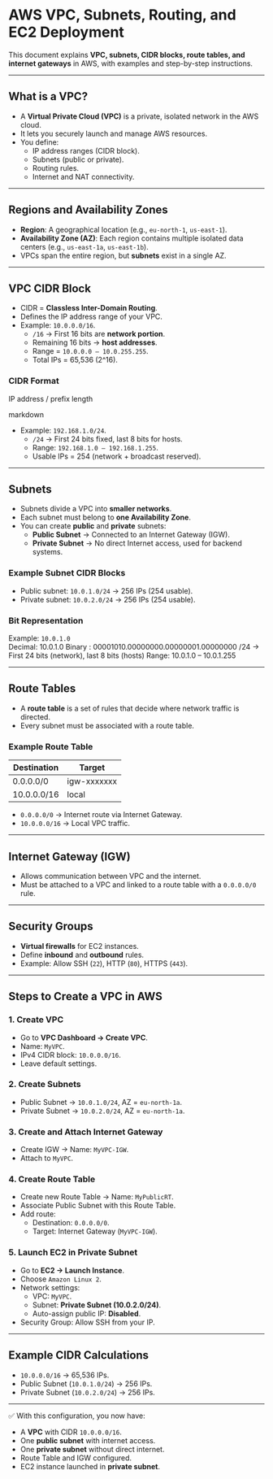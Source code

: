 # AWS VPC, Subnets, Routing, and EC2 Deployment

This document explains **VPC, subnets, CIDR blocks, route tables, and internet gateways** in AWS, with examples and step-by-step instructions.  

---

## What is a VPC?
- A **Virtual Private Cloud (VPC)** is a private, isolated network in the AWS cloud.  
- It lets you securely launch and manage AWS resources.  
- You define:
  - IP address ranges (CIDR block).  
  - Subnets (public or private).  
  - Routing rules.  
  - Internet and NAT connectivity.  

---

## Regions and Availability Zones
- **Region**: A geographical location (e.g., `eu-north-1`, `us-east-1`).  
- **Availability Zone (AZ)**: Each region contains multiple isolated data centers (e.g., `us-east-1a`, `us-east-1b`).  
- VPCs span the entire region, but **subnets** exist in a single AZ.  

---

## VPC CIDR Block
- CIDR = **Classless Inter-Domain Routing**.  
- Defines the IP address range of your VPC.  
- Example: `10.0.0.0/16`.  
  - `/16` → First 16 bits are **network portion**.  
  - Remaining 16 bits → **host addresses**.  
  - Range = `10.0.0.0 – 10.0.255.255`.  
  - Total IPs = 65,536 (2^16).  

### CIDR Format
IP address / prefix length

markdown

- Example: `192.168.1.0/24`.  
  - `/24` → First 24 bits fixed, last 8 bits for hosts.  
  - Range: `192.168.1.0 – 192.168.1.255`.  
  - Usable IPs = 254 (network + broadcast reserved).  

---

## Subnets
- Subnets divide a VPC into **smaller networks**.  
- Each subnet must belong to **one Availability Zone**.  
- You can create **public** and **private** subnets:  
  - **Public Subnet** → Connected to an Internet Gateway (IGW).  
  - **Private Subnet** → No direct Internet access, used for backend systems.  

### Example Subnet CIDR Blocks
- Public subnet: `10.0.1.0/24` → 256 IPs (254 usable).  
- Private subnet: `10.0.2.0/24` → 256 IPs (254 usable).  

### Bit Representation
Example: `10.0.1.0`  
Decimal: 10.0.1.0
Binary : 00001010.00000000.00000001.00000000
/24 → First 24 bits (network), last 8 bits (hosts)
Range: 10.0.1.0 – 10.0.1.255

---
## Route Tables
- A **route table** is a set of rules that decide where network traffic is directed.  
- Every subnet must be associated with a route table.  

### Example Route Table
| Destination   | Target          |
|---------------|-----------------|
| 0.0.0.0/0     | igw-xxxxxxx     |
| 10.0.0.0/16   | local           |

- `0.0.0.0/0` → Internet route via Internet Gateway.  
- `10.0.0.0/16` → Local VPC traffic.  

---

## Internet Gateway (IGW)
- Allows communication between VPC and the internet.  
- Must be attached to a VPC and linked to a route table with a `0.0.0.0/0` rule.  

---

## Security Groups
- **Virtual firewalls** for EC2 instances.  
- Define **inbound** and **outbound** rules.  
- Example: Allow SSH (`22`), HTTP (`80`), HTTPS (`443`).  

---

## Steps to Create a VPC in AWS

### 1. Create VPC
- Go to **VPC Dashboard → Create VPC**.  
- Name: `MyVPC`.  
- IPv4 CIDR block: `10.0.0.0/16`.  
- Leave default settings.  

### 2. Create Subnets
- Public Subnet → `10.0.1.0/24`, AZ = `eu-north-1a`.  
- Private Subnet → `10.0.2.0/24`, AZ = `eu-north-1a`.  

### 3. Create and Attach Internet Gateway
- Create IGW → Name: `MyVPC-IGW`.  
- Attach to `MyVPC`.  

### 4. Create Route Table
- Create new Route Table → Name: `MyPublicRT`.  
- Associate Public Subnet with this Route Table.  
- Add route:  
  - Destination: `0.0.0.0/0`.  
  - Target: Internet Gateway (`MyVPC-IGW`).  

### 5. Launch EC2 in Private Subnet
- Go to **EC2 → Launch Instance**.  
- Choose `Amazon Linux 2`.  
- Network settings:  
  - VPC: `MyVPC`.  
  - Subnet: **Private Subnet (10.0.2.0/24)**.  
  - Auto-assign public IP: **Disabled**.  
- Security Group: Allow SSH from your IP.  

---

## Example CIDR Calculations
- `10.0.0.0/16` → 65,536 IPs.  
- Public Subnet (`10.0.1.0/24`) → 256 IPs.  
- Private Subnet (`10.0.2.0/24`) → 256 IPs.  

---

✅ With this configuration, you now have:
- A **VPC** with CIDR `10.0.0.0/16`.  
- One **public subnet** with internet access.  
- One **private subnet** without direct internet.  
- Route Table and IGW configured.  
- EC2 instance launched in **private subnet**.  
